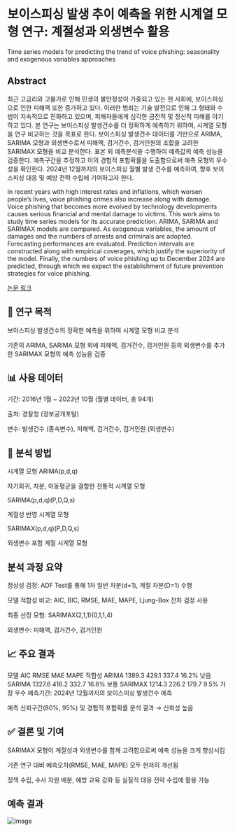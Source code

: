 # 보이스피싱 발생 추이 예측을 위한 시계열 모형 연구: 계절성과 외생변수 활용
Time series models for predicting the trend of voice phishing: seasonality and exogenous variables approaches

## Abstract
최근 고금리와 고물가로 인해 민생의 불안정성이 가중되고 있는 현 사회에, 보이스피싱으로 인한 피해액 또한 증가하고 있다. 이러한 범죄는 기술 발전으로 인해 그 형태와 수법이 지속적으로 진화하고 있으며, 피해자들에게 심각한 금전적 및 정신적 피해를 야기하고 있다. 본 연구는 보이스피싱 발생건수를 더 정확하게 예측하기 위하여, 시계열 모형을 연구 비교하는 것을 목표로 한다. 보이스피싱 발생건수 데이터를 기반으로 ARIMA, SARIMA 모형과 외생변수로서 피해액, 검거건수, 검거인원의 조합을 고려한 SARIMAX 모형을 비교 분석한다. 표본 외 예측분석을 수행하여 예측값의 예측 성능을 검증한다. 예측구간을 추정하고 이의 경험적 포함확률을 도출함으로써 예측 모형의 우수성을 확인한다. 2024년 12월까지의 보이스피싱 월별 발생 건수를 예측하여, 향후 보이스피싱 대응 및 예방 전략 수립에 기여하고자 한다.

In recent years with high interest rates and inflations, which worsen people’s lives, voice phishing crimes also increase along with damage. Voice phishing that becomes more evolved by technology developments causes serious financial and mental damage to victims. This work aims to study time series models for its accurate prediction. ARIMA, SARIMA and SARIMAX models are compared. As exogenous variables, the amount of damages and the numbers of arrests and criminals are adopted. Forecasting performances are evaluated. Prediction intervals are constructed along with empirical coverages, which justify the superiority of the model. Finally, the numbers of voice phishing up to December 2024 are predicted, through which we expect the establishment of future prevention strategies for voice phishing.


[논문 링크](http://www.kcgsa.org/html/sub0501.html?pageNm=article&journal=1&code=452769&issue=0&Page=1&year=2024&searchType=title&searchValue=%EB%B3%B4%EC%9D%B4%EC%8A%A4%ED%94%BC%EC%8B%B1%20%EB%B0%9C%EC%83%9D%20%EC%B6%94%EC%9D%B4%20%EC%98%88%EC%B8%A1%EC%9D%84%20%EC%9C%84%ED%95%9C%20%EC%8B%9C%EA%B3%84%EC%97%B4%20%EB%AA%A8%ED%98%95%20%EC%97%B0%EA%B5%AC:%20%EA%B3%84%EC%A0%88%EC%84%B1%EA%B3%BC%20%EC%99%B8%EC%83%9D%EB%B3%80%EC%88%98%20%ED%99%9C%EC%9A%A9)


## 📌 연구 목적
보이스피싱 발생건수의 정확한 예측을 위하여 시계열 모형 비교 분석

기존의 ARIMA, SARIMA 모형 외에 피해액, 검거건수, 검거인원 등의 외생변수를 추가한 SARIMAX 모형의 예측 성능을 검증

## 📊 사용 데이터
기간: 2016년 1월 ~ 2023년 10월 (월별 데이터, 총 94개)

출처: 경찰청 (정보공개포털)

변수: 발생건수 (종속변수), 피해액, 검거건수, 검거인원 (외생변수)

## 🧪 분석 방법
시계열 모형
ARIMA(p,d,q)

자기회귀, 차분, 이동평균을 결합한 전통적 시계열 모형

SARIMA(p,d,q)(P,D,Q,s)

계절성 반영 시계열 모형

SARIMAX(p,d,q)(P,D,Q,s)

외생변수 포함 계절 시계열 모형

## 분석 과정 요약
정상성 검정: ADF Test를 통해 1차 일반 차분(d=1), 계절 차분(D=1) 수행

모델 적합성 비교: AIC, BIC, RMSE, MAE, MAPE, Ljung-Box 잔차 검정 사용

최종 선정 모형: SARIMAX(2,1,1)(0,1,1,4)

외생변수: 피해액, 검거건수, 검거인원

## 📈 주요 결과
모델	AIC	RMSE	MAE	MAPE	적합성
ARIMA	1389.3	429.1	337.4	16.2%	낮음
SARIMA	1327.6	416.2	332.7	16.8%	보통
SARIMAX	1214.3	226.2	179.7	9.5%	가장 우수
예측기간: 2024년 12월까지의 보이스피싱 발생건수 예측

예측 신뢰구간(80%, 95%) 및 경험적 포함확률 분석 결과 → 신뢰성 높음

## ✅ 결론 및 기여
SARIMAX 모형이 계절성과 외생변수를 함께 고려함으로써 예측 성능을 크게 향상시킴

기존 연구 대비 예측오차(RMSE, MAE, MAPE) 모두 현저히 개선됨

정책 수립, 수사 자원 배분, 예방 교육 강화 등 실질적 대응 전략 수립에 활용 가능

## 예측 결과
![image](https://github.com/user-attachments/assets/4072762f-a92e-485f-be49-40cd6c8f1c10)



